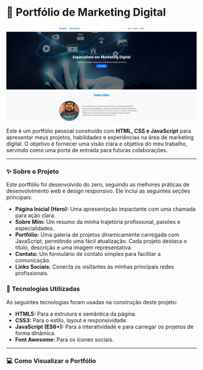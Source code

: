 # 📁 Portfólio de Marketing Digital

![Capa do Portfólio - Adicione uma imagem ou GIF aqui](https://github.com/Reinaldo-Fernandes/portifolio-marketing/blob/d3b784103a0edd3d3c417bb788182e3a656b633f/src/img/portifolio.png)

Este é um portfólio pessoal construído com **HTML, CSS e JavaScript** para apresentar meus projetos, habilidades e experiências na área de marketing digital. O objetivo é fornecer uma visão clara e objetiva do meu trabalho, servindo como uma porta de entrada para futuras colaborações.

---

### ✨ **Sobre o Projeto**

Este portfólio foi desenvolvido do zero, seguindo as melhores práticas de desenvolvimento web e design responsivo. Ele inclui as seguintes seções principais:

* **Página Inicial (Hero):** Uma apresentação impactante com uma chamada para ação clara.
* **Sobre Mim:** Um resumo da minha trajetória profissional, paixões e especialidades.
* **Portfólio:** Uma galeria de projetos dinamicamente carregada com JavaScript, permitindo uma fácil atualização. Cada projeto destaca o título, descrição e uma imagem representativa.
* **Contato:** Um formulário de contato simples para facilitar a comunicação.
* **Links Sociais:** Conecta os visitantes às minhas principais redes profissionais.

### 🚀 **Tecnologias Utilizadas**

As seguintes tecnologias foram usadas na construção deste projeto:

* **HTML5:** Para a estrutura e semântica da página.
* **CSS3:** Para o estilo, layout e responsividade.
* **JavaScript (ES6+):** Para a interatividade e para carregar os projetos de forma dinâmica.
* **Font Awesome:** Para os ícones sociais.

---

### 💻 **Como Visualizar o Portfólio**
